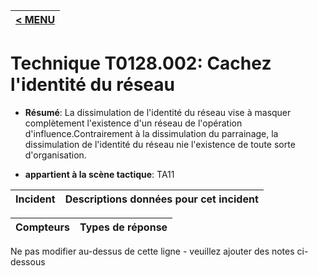|[< MENU](../../README.md)|
|---|
# Technique T0128.002: Cachez l'identité du réseau

* **Résumé**: La dissimulation de l'identité du réseau vise à masquer complètement l'existence d'un réseau de l'opération d'influence.Contrairement à la dissimulation du parrainage, la dissimulation de l'identité du réseau nie l'existence de toute sorte d'organisation.

* **appartient à la scène tactique**: TA11


|Incident |Descriptions données pour cet incident |
|-------- |-------------------- |



|Compteurs |Types de réponse |
|-------- |-------------- |


Ne pas modifier au-dessus de cette ligne - veuillez ajouter des notes ci-dessous